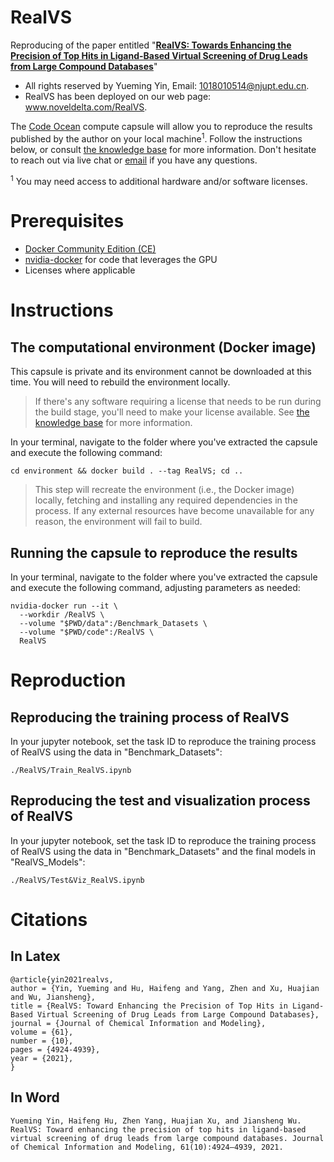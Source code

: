 # RealVS
Reproducing of the paper entitled "**[RealVS: Towards Enhancing the Precision of Top Hits in Ligand-Based Virtual Screening of Drug Leads from Large Compound Databases](https://pubs.acs.org/doi/10.1021/acs.jcim.1c01021)**"

- All rights reserved by Yueming Yin, Email: 1018010514@njupt.edu.cn.
- RealVS has been deployed on our web page: www.noveldelta.com/RealVS.

The [Code Ocean](https://codeocean.com) compute capsule will allow you to reproduce the results published by the author on your local machine<sup>1</sup>. Follow the instructions below, or consult [the knowledge base](https://help.codeocean.com/user-manual/sharing-and-finding-published-capsules/exporting-capsules-and-reproducing-results-on-your-local-machine) for more information. Don't hesitate to reach out via live chat or [email](mailto:support@codeocean.com) if you have any questions.

<sup>1</sup> You may need access to additional hardware and/or software licenses.

# Prerequisites

- [Docker Community Edition (CE)](https://www.docker.com/community-edition)
- [nvidia-docker](https://github.com/NVIDIA/nvidia-docker/) for code that leverages the GPU
- Licenses where applicable

# Instructions

## The computational environment (Docker image)

This capsule is private and its environment cannot be downloaded at this time. You will need to rebuild the environment locally.

> If there's any software requiring a license that needs to be run during the build stage, you'll need to make your license available. See [the knowledge base](https://help.codeocean.com/user-manual/sharing-and-finding-published-capsules/exporting-capsules-and-reproducing-results-on-your-local-machine) for more information.

In your terminal, navigate to the folder where you've extracted the capsule and execute the following command:
```shell
cd environment && docker build . --tag RealVS; cd ..
```

> This step will recreate the environment (i.e., the Docker image) locally, fetching and installing any required dependencies in the process. If any external resources have become unavailable for any reason, the environment will fail to build.

## Running the capsule to reproduce the results

In your terminal, navigate to the folder where you've extracted the capsule and execute the following command, adjusting parameters as needed:
```shell
nvidia-docker run --it \
  --workdir /RealVS \
  --volume "$PWD/data":/Benchmark_Datasets \
  --volume "$PWD/code":/RealVS \
  RealVS
```

# Reproduction
## Reproducing the training process of RealVS
In your jupyter notebook, set the task ID to reproduce the training process of RealVS using the data in "Benchmark_Datasets": 
```
./RealVS/Train_RealVS.ipynb
```
## Reproducing the test and visualization process of RealVS
In your jupyter notebook, set the task ID to reproduce the training process of RealVS using the data in "Benchmark_Datasets" and the final models in "RealVS_Models":
```
./RealVS/Test&Viz_RealVS.ipynb
```
# Citations
## In Latex
```
@article{yin2021realvs,
author = {Yin, Yueming and Hu, Haifeng and Yang, Zhen and Xu, Huajian and Wu, Jiansheng},
title = {RealVS: Toward Enhancing the Precision of Top Hits in Ligand-Based Virtual Screening of Drug Leads from Large Compound Databases},
journal = {Journal of Chemical Information and Modeling},
volume = {61},
number = {10},
pages = {4924-4939},
year = {2021},
}
```
## In Word
```
Yueming Yin, Haifeng Hu, Zhen Yang, Huajian Xu, and Jiansheng Wu. RealVS: Toward enhancing the precision of top hits in ligand-based virtual screening of drug leads from large compound databases. Journal of Chemical Information and Modeling, 61(10):4924–4939, 2021.
```
